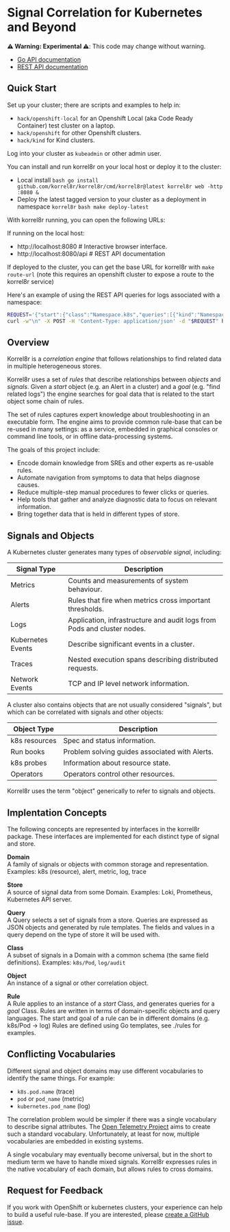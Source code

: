 # Signal Correlation for Kubernetes and Beyond

**⚠ Warning: Experimental ⚠**: This code may change without warning.

- [Go API documentation](https://pkg.go.dev/github.com/korrel8r/korrel8r/pkg/korrel8r)
- [REST API documentation](pkg/api/docs/swagger.md)

## Quick Start ##

Set up your cluster; there are scripts and examples to help in:
   - `hack/openshift-local` for an Openshift Local (aka Code Ready Container) test cluster on a laptop.
   - `hack/openshift` for other Openshift clusters.
   - `hack/kind` for Kind clusters.

Log into your cluster as `kubeadmin` or other admin user.

You can install and run korrel8r on your local host or deploy it to the cluster:

- Local install
	   ```bash
	   go install github.com/korrel8r/korrel8r/cmd/korrel8r@latest
	   korrel8r web -http :8080 &
	   ```
- Deploy the latest tagged version to your cluster as a deployment in namespace `korrel8r`
	   ```bash
	   make deploy-latest
	   ```

With korrel8r running, you can open the following URLs:

If running on the local host:
  - http://localhost:8080     # Interactive browser interface.
  - http://localhost:8080/api # REST API documentation

If deployed to the cluster, you can get the base URL for korrel8r with `make route-url`
(note this requires an openshift cluster to expose a route to the korrel8r service)

Here's an example of using the REST API queries for logs associated with a namespace: 

``` bash
REQUEST='{"start":{"class":"Namespace.k8s","queries":[{"kind":"Namespace","name":"openshift-apiserver"}]},"goals":["log/application","log/infrastructure","log/audit"]}'
curl -w"\n" -X POST -H 'Content-Type: application/json' -d "$REQUEST" http://localhost:8080/api/v1alpha1/lists/goals
```

## Overview ##

Korrel8r is a *correlation engine* that follows relationships to find related data in multiple heterogeneous stores.

Korrel8r uses a set of *rules* that describe relationships between *objects* and *signals*. 
Given a *start* object (e.g. an Alert in a cluster) and a *goal* (e.g. "find related logs") the engine searches 
for goal data that is related to the start object some chain of rules.

The set of rules captures expert knowledge about troubleshooting in an executable form.
The engine aims to provide common rule-base that can be re-used in many settings:
as a service, embedded in graphical consoles or command line tools, or in offline data-processing systems.

The goals of this project include:

- Encode domain knowledge from SREs and other experts as re-usable rules.
- Automate navigation from symptoms to data that helps diagnose causes.
- Reduce multiple-step manual procedures to fewer clicks or queries.
- Help tools that gather and analyze diagnostic data to focus on relevant information.
- Bring together data that is held in different types of store.

## Signals and Objects ##

A Kubernetes cluster generates many types of *observable signal*, including:

| Signal Type       | Description                                                             |
|-------------------|-------------------------------------------------------------------------|
| Metrics           | Counts and measurements of system behaviour.                            |
| Alerts            | Rules that fire when metrics cross important thresholds.                |
| Logs              | Application, infrastructure and audit logs from Pods and cluster nodes. |
| Kubernetes Events | Describe significant events in a cluster.                               |
| Traces            | Nested execution spans describing distributed requests.                 |
| Network Events    | TCP and IP level network information.                                   |

A cluster also contains objects that are not usually considered "signals",
but which can be correlated with signals and other objects:

| Object Type   | Description                                    |
|---------------|------------------------------------------------|
| k8s resources | Spec and status information.                   |
| Run books     | Problem solving guides associated with Alerts. |
| k8s probes    | Information about resource state.              |
| Operators     | Operators control other resources.             |

Korrel8r uses the term "object" generically to refer to signals and objects.

## Implentation Concepts ##

The following concepts are represented by interfaces in the korrel8r package.
These interfaces are implemented for each distinct type of signal and store.

**Domain** \
A family of signals or objects with common storage and representation.
Examples: k8s (resource), alert, metric, log, trace

**Store** \
A source of signal data from some Domain.
Examples: Loki, Prometheus, Kubernetes API server.

**Query**  \
A Query selects a set of signals from a store.
Queries are expressed as JSON objects and generated by rule templates.
The fields and values in a query depend on the type of store it will be used with.

**Class**  \
A subset of signals in a Domain with a common schema (the same field definitions).
Examples: `k8s/Pod`, `log/audit`

**Object** \
An instance of a signal or other correlation object.

**Rule**  \
A Rule applies to an instance of a *start* Class, and generates queries for a *goal* Class.
Rules are written in terms of domain-specific objects and query languages.
The start and goal of a rule can be in different domains (e.g. k8s/Pod → log)
Rules are defined using Go templates, see ./rules for examples.

## Conflicting Vocabularies ##

Different signal and object domains may use different vocabularies to identify the same things.
For example:

- `k8s.pod.name` (trace)
- `pod` or `pod_name` (metric)
- `kubernetes.pod_name` (log)

The correlation problem would be simpler if there was a single vocabulary to describe signal attributes.
The [Open Telemetry Project](https://opentelemetry.io/) aims to create such a standard vocabulary.
Unfortunately, at least for now, multiple vocabularies are embedded in existing systems.

A single vocabulary may eventually become universal, but in the short to medium term we have to handle mixed signals.
Korrel8r expresses rules in the native vocabulary of each domain, but allows rules to cross domains.

## Request for Feedback ##

If you work with OpenShift or kubernetes clusters, your experience can help to build a useful rule-base.
If you are interested, please [create a GitHub issue](https://github.com/korrel8r/korrel8r/issues/new?assignees=&labels=enhancement&template=feature_request.md&title=%5BRFE%5D).
